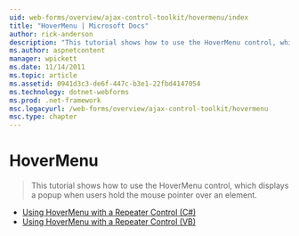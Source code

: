 ```yaml
---
uid: web-forms/overview/ajax-control-toolkit/hovermenu/index
title: "HoverMenu | Microsoft Docs"
author: rick-anderson
description: "This tutorial shows how to use the HoverMenu control, which displays a popup when users hold the mouse pointer over an element."
ms.author: aspnetcontent
manager: wpickett
ms.date: 11/14/2011
ms.topic: article
ms.assetid: 0941d3c3-de6f-447c-b3e1-22fbd4147054
ms.technology: dotnet-webforms
ms.prod: .net-framework
msc.legacyurl: /web-forms/overview/ajax-control-toolkit/hovermenu
msc.type: chapter
---
```

HoverMenu
====================
> This tutorial shows how to use the HoverMenu control, which displays a popup when users hold the mouse pointer over an element.


- [Using HoverMenu with a Repeater Control (C#)](using-hovermenu-with-a-repeater-control-cs.md)
- [Using HoverMenu with a Repeater Control (VB)](using-hovermenu-with-a-repeater-control-vb.md)
